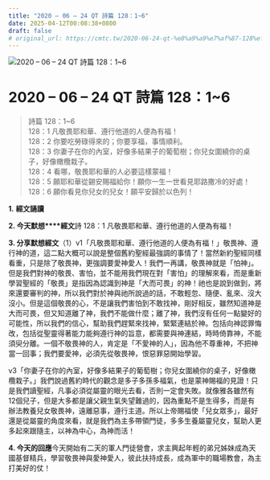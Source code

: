 ```yaml
---
title: "2020 – 06 – 24 QT 詩篇 128：1~6"
date: 2025-04-12T00:08:38+0800
draft: false
# original_url: https://cmtc.tw/2020-06-24-qt-%e8%a9%a9%e7%af%87-128%ef%bc%9a16
---
```


![2020 – 06 – 24 QT 詩篇 128：1\~6](/images/qt.jpg   "2020 – 06 – 24 QT 詩篇 128：1\~6")

# 2020 – 06 – 24 QT 詩篇 128：1\~6

> 詩篇 128：1\~6  
> 128：1 凡敬畏耶和華、遵行他道的人便為有福！  
> 128：2 你要吃勞碌得來的；你要享福，事情順利。  
> 128：3 你妻子在你的內室，好像多結果子的葡萄樹；你兒女圍繞你的桌子，好像橄欖栽子。  
> 128：4 看哪，敬畏耶和華的人必要這樣蒙福！  
> 128：5 願耶和華從錫安賜福給你！願你一生一世看見耶路撒冷的好處！  
> 128：6 願你看見你兒女的兒女！願平安歸於以色列！

**1.** **經文誦讀**

**2. 今天默想****經文**詩 128：1 凡敬畏耶和華、遵行他道的人便為有福！

**3. 分享默想經文**（1）v1「凡敬畏耶和華、遵行他道的人便為有福！」敬畏神、遵行神的道，這二點大概可以說是整個舊約聖經最強調的事情了！當然新約聖經同樣看重，只是除了敬畏神，更強調要愛神愛人！我們一再講，敬畏神就是「怕神」。但是我們對神的敬畏、害怕，並不能用我們現在對「害怕」的理解來看，而是重新學習聖經的「敬畏」是指因為認識到神是「大而可畏」的神！祂也是說到做到，將來還要審判的神，所以我們對於神與祂所說過的話，不敢輕忽、隨便、亂來、沒大沒小。但是這個敬畏的心，不是讓我們害怕到不敢找神，剛好相反，雖然知道神是大而可畏，但又知道離了神，我們不能做什麼；離了神，我們沒有任何一點變好的可能性，所以我們的信心，幫助我們趕緊來找神，緊緊連結於神。包括向神認罪悔改，包括從聖靈得著能力能夠遵行神的旨意，都需要與神連結，時時倚靠神，不能須臾分離。一個不敬畏神的人，肯定是「不愛神的人」，因為他不尊重神，不把神當一回事；我們要愛神，必須先從敬畏神，恨惡罪惡開始學習。

v3「你妻子在你的內室，好像多結果子的葡萄樹；你兒女圍繞你的桌子，好像橄欖栽子。」我們說過舊約時代的觀念是多子多孫多福氣，也是蒙神賜福的見證！只是我們讀聖經，凡事必須從屬靈的眼光去看，否則一定會失敗。就像雅各雖然有12個兒子，但是大多都是讓父親生氣失望難過的，因為重點不是生得多，而是有辦法教養兒女敬畏神，遠離惡事，遵行主道。所以上帝賜福使「兒女眾多」，最好還是從屬靈的角度來看，就是我們為主多帶領門徒，多多生養屬靈兒女，幫助人更多起來跟隨主，以神為中心，為神而活！

**4. 今天的回應**今天開始有二天的軍人門徒營會，求主興起年輕的弟兄姊妹成為天國基督精兵，學習敬畏神與愛神愛人，彼此扶持成長，成為軍中的職場教會，為主打美好的仗！